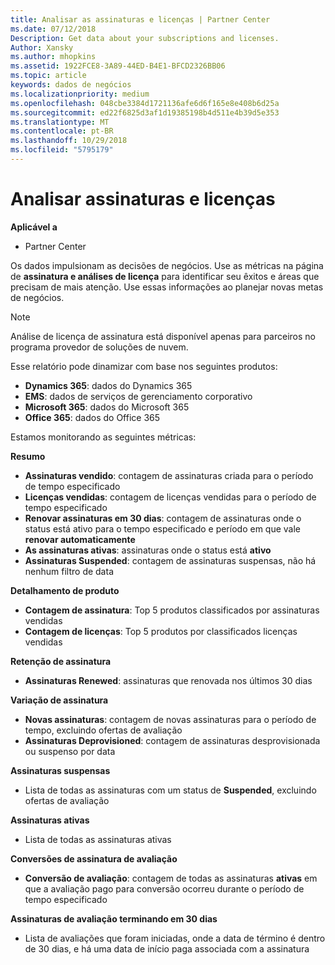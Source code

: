 ```yaml
---
title: Analisar as assinaturas e licenças | Partner Center
ms.date: 07/12/2018
Description: Get data about your subscriptions and licenses.
Author: Xansky
ms.author: mhopkins
ms.assetid: 1922FCE8-3A89-44ED-B4E1-BFCD2326BB06
ms.topic: article
keywords: dados de negócios
ms.localizationpriority: medium
ms.openlocfilehash: 048cbe3384d1721136afe6d6f165e8e408b6d25a
ms.sourcegitcommit: ed22f6825d3af1d19385198b4d511e4b39d5e353
ms.translationtype: MT
ms.contentlocale: pt-BR
ms.lasthandoff: 10/29/2018
ms.locfileid: "5795179"
---
```

# <a name="analyze-subscriptions-and-licenses"></a>Analisar assinaturas e licenças 

**Aplicável a**

- Partner Center

Os dados impulsionam as decisões de negócios. Use as métricas na página de **assinatura e análises de licença** para identificar seu êxitos e áreas que precisam de mais atenção. Use essas informações ao planejar novas metas de negócios.

> [!NOTE]
> Análise de licença de assinatura está disponível apenas para parceiros no programa provedor de soluções de nuvem.


Esse relatório pode dinamizar com base nos seguintes produtos:

 - **Dynamics 365**: dados do Dynamics 365  
 - **EMS**: dados de serviços de gerenciamento corporativo  
 - **Microsoft 365**: dados do Microsoft 365  
 - **Office 365**: dados do Office 365  


Estamos monitorando as seguintes métricas:

**Resumo**  
 - **Assinaturas vendido**: contagem de assinaturas criada para o período de tempo especificado  
 - **Licenças vendidas**: contagem de licenças vendidas para o período de tempo especificado   
 - **Renovar assinaturas em 30 dias**: contagem de assinaturas onde o status está ativo para o tempo especificado e período em que vale **renovar automaticamente**
 - **As assinaturas ativas**: assinaturas onde o status está **ativo**  
 - **Assinaturas Suspended**: contagem de assinaturas suspensas, não há nenhum filtro de data  

**Detalhamento de produto**  
 - **Contagem de assinatura**: Top 5 produtos classificados por assinaturas vendidas  
 - **Contagem de licenças**: Top 5 produtos por classificados licenças vendidas

**Retenção de assinatura**
 - **Assinaturas Renewed**: assinaturas que renovada nos últimos 30 dias  

**Variação de assinatura**  
 - **Novas assinaturas**: contagem de novas assinaturas para o período de tempo, excluindo ofertas de avaliação  
 - **Assinaturas Deprovisioned**: contagem de assinaturas desprovisionada ou suspenso por data  

**Assinaturas suspensas**  
 - Lista de todas as assinaturas com um status de **Suspended**, excluindo ofertas de avaliação  
  
**Assinaturas ativas**
 - Lista de todas as assinaturas ativas  

**Conversões de assinatura de avaliação**  
 - **Conversão de avaliação**: contagem de todas as assinaturas **ativas** em que a avaliação pago para conversão ocorreu durante o período de tempo especificado  

**Assinaturas de avaliação terminando em 30 dias**  
 - Lista de avaliações que foram iniciadas, onde a data de término é dentro de 30 dias, e há uma data de início paga associada com a assinatura  

  